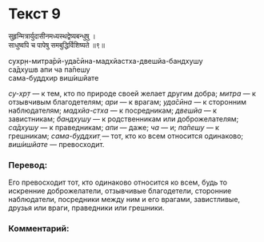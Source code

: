 # Текст 9

सुहृन्मित्रार्युदासीनमध्यस्थद्वेष्यबन्धुषु ।  
साधुष्वपि च पापेषु समबुद्धिर्विशिष्यते ॥९॥

сухр̣н-митра̄рй-уда̄сӣна-мадхйастха-двешйа-бандхушу  
са̄дхушв апи ча па̄пешу  
сама-буддхир виш́ишйате

_су-хр̣т_ — к тем, кто по природе своей желает другим добра; _митра_ — к отзывчивым благодетелям; _ари_ — к врагам; _уда̄сӣна_ — к сторонним наблюдателям; _мадхйа-стха_ — к посредникам; _двешйа_ — к завистникам; _бандхушу_ — к родственникам или доброжелателям; _са̄дхушу_ — к праведникам; _апи_ — даже; _ча_ — и; _па̄пешу_ — к грешникам; _сама-буддхит̣_ — тот, кто ко всем относится одинаково; _виш́ишйате_ — превосходит.

### Перевод:

Его превосходит тот, кто одинаково относится ко всем, будь то искренние доброжелатели, отзывчивые благодетели, сторонние наблюдатели, посредники между ним и его врагами, завистливые, друзья или враги, праведники или грешники.

### Комментарий:


